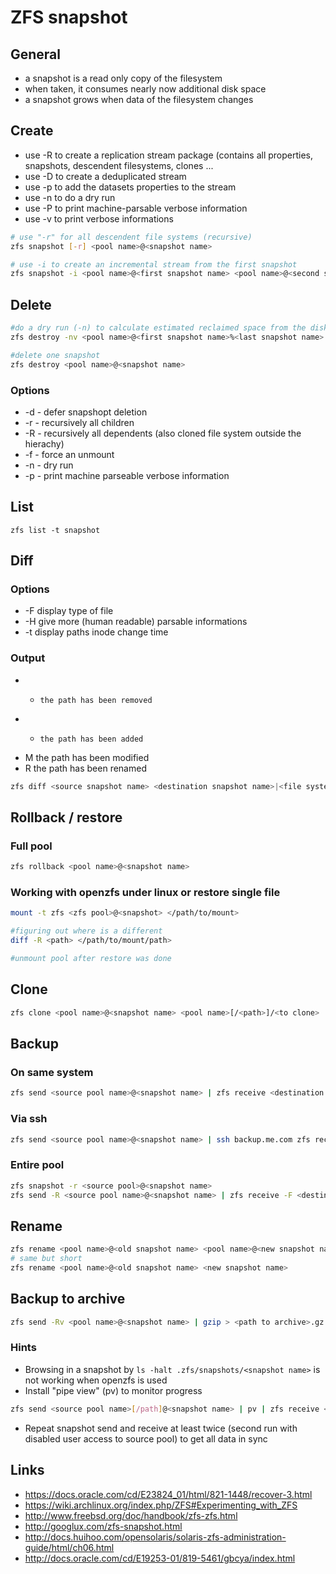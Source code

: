 # ZFS snapshot

## General

* a snapshot is a read only copy of the filesystem
* when taken, it consumes nearly now additional disk space
* a snapshot grows when data of the filesystem changes

## Create

* use -R to create a replication stream package (contains all properties, snapshots, descendent filesystems, clones ...
* use -D to create a deduplicated stream
* use -p to add the datasets properties to the stream
* use -n to do a dry run
* use -P to print machine-parsable verbose information
* use -v to print verbose informations

```bash
# use "-r" for all descendent file systems (recursive)
zfs snapshot [-r] <pool name>@<snapshot name>

# use -i to create an incremental stream from the first snapshot
zfs snapshot -i <pool name>@<first snapshot name> <pool name>@<second snapshot name>
```

## Delete

```bash
#do a dry run (-n) to calculate estimated reclaimed space from the disk
zfs destroy -nv <pool name>@<first snapshot name>%<last snapshot name>

#delete one snapshot
zfs destroy <pool name>@<snapshot name>
```

### Options

* -d    -   defer snapshopt deletion
* -r    -   recursively all children
* -R    -   recursively all dependents (also cloned file system outside the hierachy)
* -f    -   force an unmount 
* -n    -   dry run
* -p    -   print machine parseable verbose information

## List

```
zfs list -t snapshot
```

## Diff

### Options

* -F    display type of file
* -H    give more (human readable) parsable informations
* -t    display paths inode change time

### Output

* -     the path has been removed
* +     the path has been added
* M     the path has been modified
* R     the path has been renamed

```bash
zfs diff <source snapshot name> <destination snapshot name>|<file system>
```

## Rollback / restore

### Full pool

```bash
zfs rollback <pool name>@<snapshot name>
```

### Working with openzfs under linux or restore single file

```bash
mount -t zfs <zfs pool>@<snapshot> </path/to/mount>

#figuring out where is a different
diff -R <path> </path/to/mount/path>

#unmount pool after restore was done
```

## Clone

```bash
zfs clone <pool name>@<snapshot name> <pool name>[/<path>]/<to clone>
```

## Backup

### On same system

```bash
zfs send <source pool name>@<snapshot name> | zfs receive <destination pool name>
```

### Via ssh

```bash
zfs send <source pool name>@<snapshot name> | ssh backup.me.com zfs recv <destination pool name>[/path]
```

### Entire pool

```bash
zfs snapshot -r <source pool>@<snapshot name>
zfs send -R <source pool name>@<snapshot name> | zfs receive -F <destination pool name>
```

## Rename

```bash
zfs rename <pool name>@<old snapshot name> <pool name>@<new snapshot name>
# same but short
zfs rename <pool name>@<old snapshot name> <new snapshot name>
```

## Backup to archive

```bash
zfs send -Rv <pool name>@<snapshot name> | gzip > <path to archive>.gz
```

### Hints

* Browsing in a snapshot by `ls -halt .zfs/snapshots/<snapshot name>` is not working when openzfs is used
* Install "pipe view" (pv) to monitor progress

```bash
zfs send <source pool name>[/path]@<snapshot name> | pv | zfs receive <destination pool name[/path]>
```

* Repeat snapshot send and receive at least twice (second run with disabled user access to source pool) to get all data in sync

## Links

* https://docs.oracle.com/cd/E23824_01/html/821-1448/recover-3.html
* https://wiki.archlinux.org/index.php/ZFS#Experimenting_with_ZFS
* http://www.freebsd.org/doc/handbook/zfs-zfs.html
* http://googlux.com/zfs-snapshot.html
* http://docs.huihoo.com/opensolaris/solaris-zfs-administration-guide/html/ch06.html
* http://docs.oracle.com/cd/E19253-01/819-5461/gbcya/index.html

